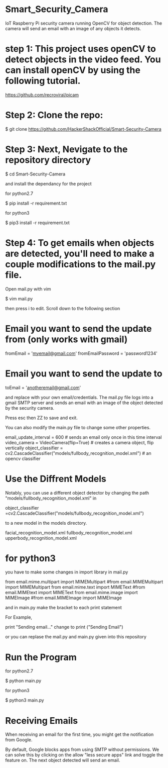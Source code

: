 # Smart_Security_Camera
IoT Raspberry Pi security camera running OpenCV for object detection. The camera will send an email with an image of any objects it detects.

# step 1: This project uses openCV to detect objects in the video feed. You can install openCV by using the following tutorial.

  https://github.com/recroviral/picam

# Step 2: Clone the repo:

  $ git clone https://github.com/HackerShackOfficial/Smart-Security-Camera

# Step 3: Next, Nevigate to the repository directory

  $ cd Smart-Security-Camera

and install the dependancy for the project

for python2.7

  $ pip install -r requirement.txt

for python3

  $ pip3 install -r requirement.txt

# Step 4: To get emails when objects are detected, you'll need to make a couple modifications to the mail.py file.

Open mail.py with vim 

  $ vim mail.py 

then press i to edit. Scroll down to the following section

# Email you want to send the update from (only works with gmail)
fromEmail = 'myemail@gmail.com'
fromEmailPassword = 'password1234'
# Email you want to send the update to
toEmail = 'anotheremail@gmail.com'

and replace with your own email/credentials. The mail.py file logs into a gmail SMTP server and sends an email with an image of the object detected by the security camera.

Press esc then ZZ to save and exit.

You can also modify the main.py file to change some other properties.

email_update_interval = 600 # sends an email only once in this time interval
video_camera = VideoCamera(flip=True) # creates a camera object, flip vertically
object_classifier = cv2.CascadeClassifier("models/fullbody_recognition_model.xml") # an opencv classifier

# Use the Diffrent Models
Notably, you can use a different object detector by changing the path "models/fullbody_recognition_model.xml" in 

object_classifier =cv2.CascadeClassifier("models/fullbody_recognition_model.xml")

to a new model in the models directory.

facial_recognition_model.xml
fullbody_recognition_model.xml
upperbody_recognition_model.xml

# for python3 

you have to make some changes in import library in mail.py

from email.mime.multipart import MIMEMultipart    #from email.MIMEMultipart import MIMEMultipart
from email.mime.text import MIMEText              #from email.MIMEtext import MIMEText
from email.mime.image import MIMEImage            #from email.MIMEImage import MIMEImage

and in main.py make the bracket to each print statement

For Example,

print "Sending email..."     change to     print ("Sending Email")

or you can replase the mail.py and main.py given into this repository

# Run the Program

for python2.7

  $ python main.py

for python3

  $ python3 main.py


# Receiving Emails

When receiving an email for the first time, you might get the notification from Google.

By default, Google blocks apps from using SMTP without permissions. We can solve this by clicking on the allow "less secure apps" link and toggle the feature on. The next object detected will send an email.
